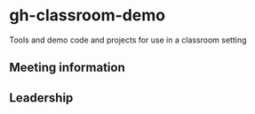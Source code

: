 # gh-classroom-demo
Tools and demo code and projects for use in a classroom setting

## Meeting information

## Leadership

